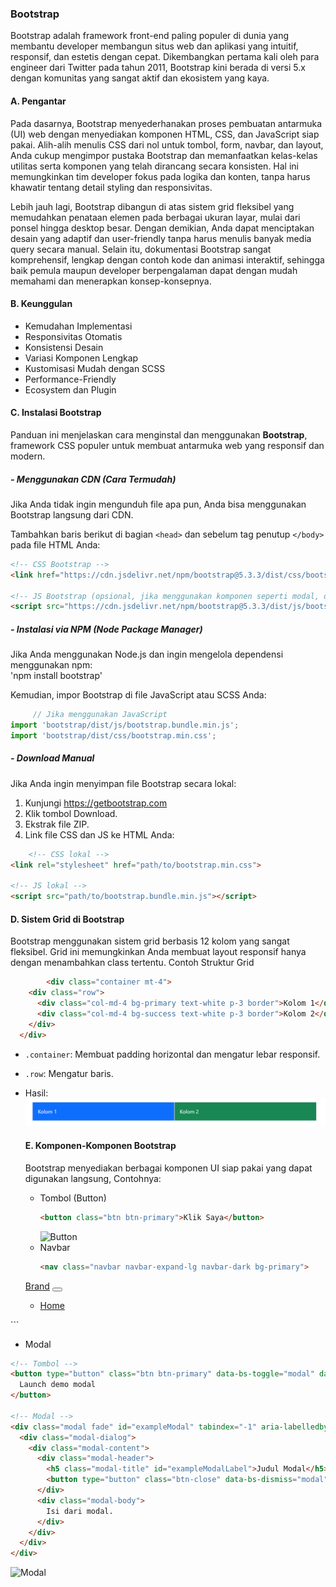 ### Bootstrap
Bootstrap adalah framework front-end paling populer di dunia yang membantu developer membangun situs web dan aplikasi yang intuitif, responsif, dan estetis dengan cepat. Dikembangkan pertama kali oleh para engineer dari Twitter pada tahun 2011, Bootstrap kini berada di versi 5.x dengan komunitas yang sangat aktif dan ekosistem yang kaya.

#### A. Pengantar

Pada dasarnya, Bootstrap menyederhanakan proses pembuatan antarmuka (UI) web dengan menyediakan komponen HTML, CSS, dan JavaScript siap pakai. Alih-alih menulis CSS dari nol untuk tombol, form, navbar, dan layout, Anda cukup mengimpor pustaka Bootstrap dan memanfaatkan kelas-kelas utilitas serta komponen yang telah dirancang secara konsisten. Hal ini memungkinkan tim developer fokus pada logika dan konten, tanpa harus khawatir tentang detail styling dan responsivitas.

Lebih jauh lagi, Bootstrap dibangun di atas sistem grid fleksibel yang memudahkan penataan elemen pada berbagai ukuran layar, mulai dari ponsel hingga desktop besar. Dengan demikian, Anda dapat menciptakan desain yang adaptif dan user-friendly tanpa harus menulis banyak media query secara manual. Selain itu, dokumentasi Bootstrap sangat komprehensif, lengkap dengan contoh kode dan animasi interaktif, sehingga baik pemula maupun developer berpengalaman dapat dengan mudah memahami dan menerapkan konsep-konsepnya.

#### B. Keunggulan
- Kemudahan Implementasi
- Responsivitas Otomatis
- Konsistensi Desain
- Variasi Komponen Lengkap
- Kustomisasi Mudah dengan SCSS
- Performance-Friendly
- Ecosystem dan Plugin

#### C. Instalasi Bootstrap

Panduan ini menjelaskan cara menginstal dan menggunakan **Bootstrap**, framework CSS populer untuk membuat antarmuka web yang responsif dan modern.


##### - Menggunakan CDN (Cara Termudah)

Jika Anda tidak ingin mengunduh file apa pun, Anda bisa menggunakan Bootstrap langsung dari CDN.

Tambahkan baris berikut di bagian `<head>` dan sebelum tag penutup `</body>` pada file HTML Anda:

```html
<!-- CSS Bootstrap -->
<link href="https://cdn.jsdelivr.net/npm/bootstrap@5.3.3/dist/css/bootstrap.min.css" rel="stylesheet">

<!-- JS Bootstrap (opsional, jika menggunakan komponen seperti modal, dropdown, dsb.) -->
<script src="https://cdn.jsdelivr.net/npm/bootstrap@5.3.3/dist/js/bootstrap.bundle.min.js"></script>
```

 ##### - Instalasi via NPM (Node Package Manager) 
 
 Jika Anda menggunakan Node.js dan ingin mengelola dependensi menggunakan npm:  
 'npm install bootstrap'

 Kemudian, impor Bootstrap di file JavaScript atau SCSS Anda:  
 ```js
      // Jika menggunakan JavaScript
import 'bootstrap/dist/js/bootstrap.bundle.min.js';
import 'bootstrap/dist/css/bootstrap.min.css';
```

 ##### - Download Manual

 Jika Anda ingin menyimpan file Bootstrap secara lokal:  
 1. Kunjungi https://getbootstrap.com
 2. Klik tombol Download.
 3. Ekstrak file ZIP.
 4. Link file CSS dan JS ke HTML Anda:
```html
    <!-- CSS lokal -->
<link rel="stylesheet" href="path/to/bootstrap.min.css">

<!-- JS lokal -->
<script src="path/to/bootstrap.bundle.min.js"></script>
```
#### D. Sistem Grid di Bootstrap

Bootstrap menggunakan sistem grid berbasis 12 kolom yang sangat fleksibel. Grid ini memungkinkan Anda membuat layout responsif hanya dengan menambahkan class tertentu.
Contoh Struktur Grid  
```html
        <div class="container mt-4">
    <div class="row">
      <div class="col-md-4 bg-primary text-white p-3 border">Kolom 1</div>
      <div class="col-md-4 bg-success text-white p-3 border">Kolom 2</div>
    </div>
  </div>
```
- `.container`: Membuat padding horizontal dan mengatur lebar responsif.
- `.row`: Mengatur baris.
- Hasil:
  ![bootstrap Grid](https://github.com/KhairulWarisinHammami/Article-K2/blob/Bootstrap-fix/bootstrap/Grid%202.png)

  #### E. Komponen-Komponen Bootstrap

  Bootstrap menyediakan berbagai komponen UI siap pakai yang dapat digunakan langsung, Contohnya:
  - Tombol (Button)
    ```html
    <button class="btn btn-primary">Klik Saya</button>
    ```
    ![Button]()
  - Navbar
    ```html
    <nav class="navbar navbar-expand-lg navbar-dark bg-primary">
  <div class="container-fluid">
    <a class="navbar-brand" href="#">Brand</a>
    <button
      class="navbar-toggler"
      type="button"
      data-bs-toggle="collapse"
      data-bs-target="#navbarNav"
    >
      <span class="navbar-toggler-icon"></span>
    </button>
    <div class="collapse navbar-collapse" id="navbarNav">
      <ul class="navbar-nav ms-auto">
        <li class="nav-item">
          <a class="nav-link active" href="#">Home</a>
        </li>
        <!-- ... -->
      </ul>
    </div>
  </div>
</nav>```


- Modal

```html
<!-- Tombol -->
<button type="button" class="btn btn-primary" data-bs-toggle="modal" data-bs-target="#exampleModal">
  Launch demo modal
</button>

<!-- Modal -->
<div class="modal fade" id="exampleModal" tabindex="-1" aria-labelledby="exampleModalLabel" aria-hidden="true">
  <div class="modal-dialog">
    <div class="modal-content">
      <div class="modal-header">
        <h5 class="modal-title" id="exampleModalLabel">Judul Modal</h5>
        <button type="button" class="btn-close" data-bs-dismiss="modal" aria-label="Close"></button>
      </div>
      <div class="modal-body">
        Isi dari modal.
      </div>
    </div>
  </div>
</div>
```
![Modal]()

  
  

  


 





